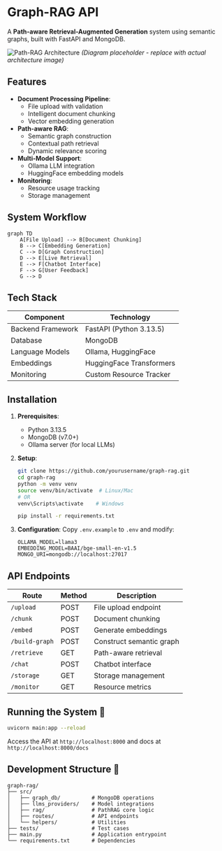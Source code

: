 # Graph-RAG API 

A **Path-aware Retrieval-Augmented Generation** system using semantic graphs, built with FastAPI and MongoDB.

![Path-RAG Architecture]([https://via.placeholder.com/800x400?text=Graph-RAG+System+Diagram](https://github.com/AlRashid-AlKiswane/PathRAG-LightRAG/blob/gragh-database/assets/images/0_6On8J9d9wHU5LiE4.webp))  
*(Diagram placeholder - replace with actual architecture image)*

## Features

- **Document Processing Pipeline**:
  - File upload with validation
  - Intelligent document chunking
  - Vector embedding generation
- **Path-aware RAG**:
  - Semantic graph construction
  - Contextual path retrieval
  - Dynamic relevance scoring
- **Multi-Model Support**:
  - Ollama LLM integration
  - HuggingFace embedding models
- **Monitoring**:
  - Resource usage tracking
  - Storage management

## System Workflow

```mermaid
graph TD
    A[File Upload] --> B[Document Chunking]
    B --> C[Embedding Generation]
    C --> D[Graph Construction]
    D --> E[Live Retrieval]
    E --> F[Chatbot Interface]
    F --> G[User Feedback]
    G --> D
```

## Tech Stack

| Component          | Technology               |
|--------------------|--------------------------|
| Backend Framework  | FastAPI (Python 3.13.5)  |
| Database           | MongoDB                  |
| Language Models    | Ollama, HuggingFace      |
| Embeddings         | HuggingFace Transformers |
| Monitoring         | Custom Resource Tracker  |

## Installation

1. **Prerequisites**:
   - Python 3.13.5
   - MongoDB (v7.0+)
   - Ollama server (for local LLMs)

2. **Setup**:
   ```bash
   git clone https://github.com/yourusername/graph-rag.git
   cd graph-rag
   python -m venv venv
   source venv/bin/activate  # Linux/Mac
   # OR
   venv\Scripts\activate    # Windows

   pip install -r requirements.txt
   ```

3. **Configuration**:
   Copy `.env.example` to `.env` and modify:
   ```env
   OLLAMA_MODEL=llama3
   EMBEDDING_MODEL=BAAI/bge-small-en-v1.5
   MONGO_URI=mongodb://localhost:27017
   ```

## API Endpoints

| Route | Method | Description |
|-------|--------|-------------|
| `/upload` | POST | File upload endpoint |
| `/chunk` | POST | Document chunking |
| `/embed` | POST | Generate embeddings |
| `/build-graph` | POST | Construct semantic graph |
| `/retrieve` | GET | Path-aware retrieval |
| `/chat` | POST | Chatbot interface |
| `/storage` | GET | Storage management |
| `/monitor` | GET | Resource metrics |

## Running the System 🏃

```bash
uvicorn main:app --reload
```

Access the API at `http://localhost:8000` and docs at `http://localhost:8000/docs`

## Development Structure 📂

```
graph-rag/
├── src/
│   ├── graph_db/          # MongoDB operations
│   ├── llms_providers/    # Model integrations
│   ├── rag/               # PathRAG core logic
│   ├── routes/            # API endpoints
│   └── helpers/           # Utilities
├── tests/                 # Test cases
├── main.py                # Application entrypoint
└── requirements.txt       # Dependencies
```
